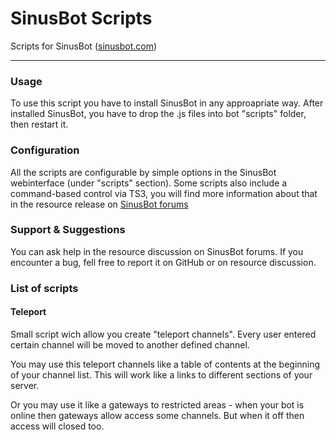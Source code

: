 # SinusBot Scripts
Scripts for SinusBot ([sinusbot.com](https://www.sinusbot.com))
- - -
### Usage
To use this script you have to install SinusBot in any approapriate way. 
After installed SinusBot, you have to drop the .js files into bot "scripts" folder, then restart it.

### Configuration
All the scripts are configurable by simple options in the SinusBot webinterface (under "scripts" section). Some scripts also include a command-based control via TS3, you will find more information about that in the resource release on [SinusBot forums](https://forum.sinusbot.com/)

### Support & Suggestions
You can ask help in the resource discussion on SinusBot forums.
If you encounter a bug, fell free to report it on GitHub or on resource discussion.

### List of scripts

#### Teleport
Small script wich allow you create "teleport channels". Every user entered certain channel will be moved to another defined channel.

You may use this teleport channels like a table of contents at the beginning of your channel list. This will work like a links to different sections of your server.

Or you may use it like a gateways to restricted areas - when your bot is online then gateways allow access some channels. But when it off then access will closed too.
